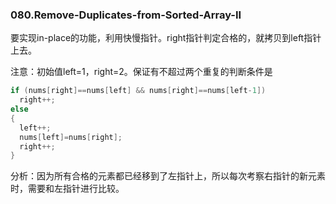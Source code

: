 ### 080.Remove-Duplicates-from-Sorted-Array-II
要实现in-place的功能，利用快慢指针。right指针判定合格的，就拷贝到left指针上去。

注意：初始值left=1，right=2。保证有不超过两个重复的判断条件是
```cpp
if (nums[right]==nums[left] && nums[right]==nums[left-1])
  right++;
else
{
  left++;
  nums[left]=nums[right];
  right++;
}
```
分析：因为所有合格的元素都已经移到了左指针上，所以每次考察右指针的新元素时，需要和左指针进行比较。
